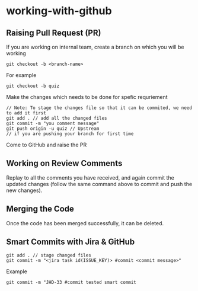 # working-with-github

## Raising Pull Request (PR)

If you are working on internal team, create a branch on which you will be working
```
git checkout -b <branch-name>
```
For example
```
git checkout -b quiz
```
Make the changes which needs to be done for spefic requriement
```
// Note: To stage the changes file so that it can be commited, we need to add it first
git add . // add all the changed files 
git commit -m "you comment message"
git push origin -u quiz // Upstream
// if you are pushing your branch for first time
```
Come to GitHub and raise the PR

## Working on Review Comments

Replay to all the comments you have received, and again commit the updated changes (follow the same command above to commit and push the new changes).

## Merging the Code

Once the code has been merged successfully, it can be deleted.

## Smart Commits with Jira & GitHub
```
git add . // stage changed files
git commit -m "<jira task id(ISSUE_KEY)> #commit <commit message>"
```
Example
```
git commit -m "JHD-33 #commit tested smart commit
```
